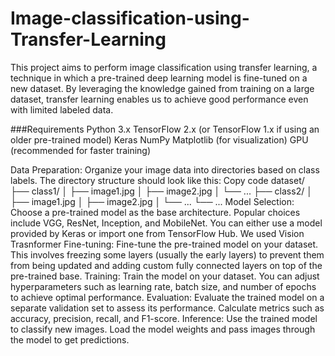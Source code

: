 # Image-classification-using-Transfer-Learning
This project aims to perform image classification using transfer learning, a technique in which a pre-trained deep learning model is fine-tuned on a new dataset. By leveraging the knowledge gained from training on a large dataset, transfer learning enables us to achieve good performance even with limited labeled data.

###Requirements
Python 3.x
TensorFlow 2.x (or TensorFlow 1.x if using an older pre-trained model)
Keras
NumPy
Matplotlib (for visualization)
GPU (recommended for faster training)


Data Preparation: Organize your image data into directories based on class labels. The directory structure should look like this:
Copy code
dataset/
├── class1/
│   ├── image1.jpg
│   ├── image2.jpg
│   └── ...
├── class2/
│   ├── image1.jpg
│   ├── image2.jpg
│   └── ...
└── ...
Model Selection: Choose a pre-trained model as the base architecture. Popular choices include VGG, ResNet, Inception, and MobileNet. You can either use a model provided by Keras or import one from TensorFlow Hub. We used Vision Trasnformer
Fine-tuning: Fine-tune the pre-trained model on your dataset. This involves freezing some layers (usually the early layers) to prevent them from being updated and adding custom fully connected layers on top of the pre-trained base.
Training: Train the model on your dataset. You can adjust hyperparameters such as learning rate, batch size, and number of epochs to achieve optimal performance.
Evaluation: Evaluate the trained model on a separate validation set to assess its performance. Calculate metrics such as accuracy, precision, recall, and F1-score.
Inference: Use the trained model to classify new images. Load the model weights and pass images through the model to get predictions.

